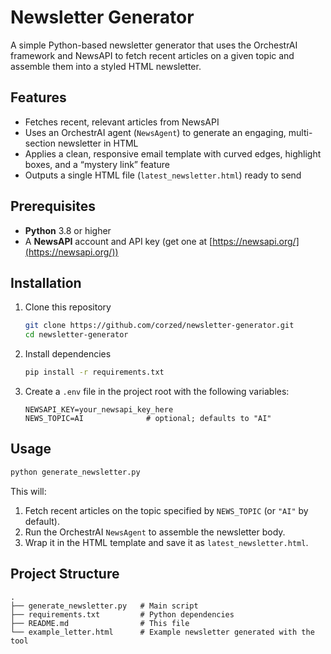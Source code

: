 # Newsletter Generator

A simple Python-based newsletter generator that uses the OrchestrAI framework and NewsAPI to fetch recent articles on a given topic and assemble them into a styled HTML newsletter.

## Features

- Fetches recent, relevant articles from NewsAPI
- Uses an OrchestrAI agent (`NewsAgent`) to generate an engaging, multi-section newsletter in HTML
- Applies a clean, responsive email template with curved edges, highlight boxes, and a “mystery link” feature
- Outputs a single HTML file (`latest_newsletter.html`) ready to send

## Prerequisites

- **Python** 3.8 or higher
- A **NewsAPI** account and API key (get one at [https://newsapi.org/](https://newsapi.org/))

## Installation

1. Clone this repository

   ```bash
   git clone https://github.com/corzed/newsletter-generator.git
   cd newsletter-generator
   ```

2. Install dependencies

   ```bash
   pip install -r requirements.txt
   ```

3. Create a `.env` file in the project root with the following variables:

   ```dotenv
   NEWSAPI_KEY=your_newsapi_key_here
   NEWS_TOPIC=AI              # optional; defaults to "AI"
   ```

## Usage

```bash
python generate_newsletter.py
```

This will:

1. Fetch recent articles on the topic specified by `NEWS_TOPIC` (or `"AI"` by default).
2. Run the OrchestrAI `NewsAgent` to assemble the newsletter body.
3. Wrap it in the HTML template and save it as `latest_newsletter.html`.

## Project Structure

```
.
├── generate_newsletter.py   # Main script
├── requirements.txt         # Python dependencies
├── README.md                # This file
└── example_letter.html      # Example newsletter generated with the tool
```

